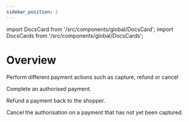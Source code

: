 ```yaml
---
sidebar_position: 1
---
```


import DocsCard from '/src/components/global/DocsCard';
import DocsCards from '/src/components/global/DocsCards';

# Overview

Perform different payment actions such as capture, refund or cancel



<DocsCards>
  <DocsCard header="Capture" href="/docs-portal/online_payments/manage_payments/capture">
    <p>Complete an authorised payment.</p>
  </DocsCard>

  <DocsCard header="Refund" href="/docs-portal/online_payments/manage_payments/Refund">
    <p>Refund a payment back to the shopper.</p>
  </DocsCard>

  <DocsCard header="Cancel" href="/docs-portal/online_payments/manage_payments/cancel">
    <p>Cancel the authorisation on a payment that has not yet been captured.</p>
  </DocsCard>
</DocsCards>